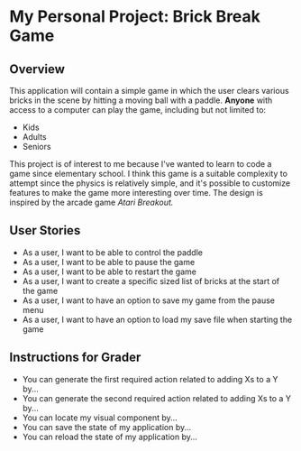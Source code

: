 # My Personal Project: Brick Break Game

## Overview

This application will contain a simple game in which the user clears various bricks in the scene by hitting a moving 
ball with a paddle. **Anyone** with access to a computer can play the game, including but not limited to:
- Kids
- Adults
- Seniors

This project is of interest to me because I've wanted to learn to code a game since elementary school. I think this game
is a suitable complexity to attempt since the physics is relatively simple, and it's possible to customize features to 
make the game more interesting over time. The design is inspired by the arcade game *Atari Breakout.*

## User Stories

- As a user, I want to be able to control the paddle
- As a user, I want to be able to pause the game
- As a user, I want to be able to restart the game
- As a user, I want to create a specific sized list of bricks at the start of the game
- As a user, I want to have an option to save my game from the pause menu
- As a user, I want to have an option to load my save file when starting the game

## Instructions for Grader

- You can generate the first required action related to adding Xs to a Y by...
- You can generate the second required action related to adding Xs to a Y by...
- You can locate my visual component by...
- You can save the state of my application by...
- You can reload the state of my application by...